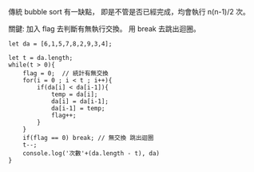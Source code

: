 傳統 bubble sort 有一缺點，
即是不管是否已經完成，均會執行 n(n-1)/2 次。

關鍵:
加入 flag 去判斷有無執行交換。
用 break 去跳出迴圈。

```
let da = [6,1,5,7,8,2,9,3,4];

let t = da.length;
while(t > 0){
    flag = 0;  // 統計有無交換
    for(i = 0 ; i < t ; i++){   
        if(da[i] < da[i-1]){
            temp = da[i];
            da[i] = da[i-1];
            da[i-1] = temp;
            flag++;
        }
    }
    if(flag == 0) break; // 無交換 跳出迴圈
    t--;
    console.log('次數'+(da.length - t), da)
}
```

